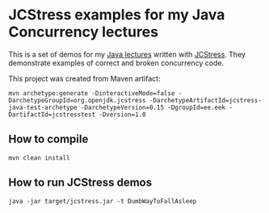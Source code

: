 # JCStress examples for my Java Concurrency lectures

This is a set of demos for my [Java lectures](https://inponomarev.ru/corejava) written with [JCStress](https://github.com/openjdk/jcstress). They demonstrate examples of correct and broken concurrency code.

This project was created from Maven artifact:

```
mvn archetype:generate -DinteractiveMode=false -DarchetypeGroupId=org.openjdk.jcstress -DarchetypeArtifactId=jcstress-java-test-archetype -DarchetypeVersion=0.15 -DgroupId=ee.eek -DartifactId=jcstresstest -Dversion=1.0
```

## How to compile

```shell
mvn clean install
```

## How to run JCStress demos

```
java -jar target/jcstress.jar -t DumbWayToFallAsleep
```

